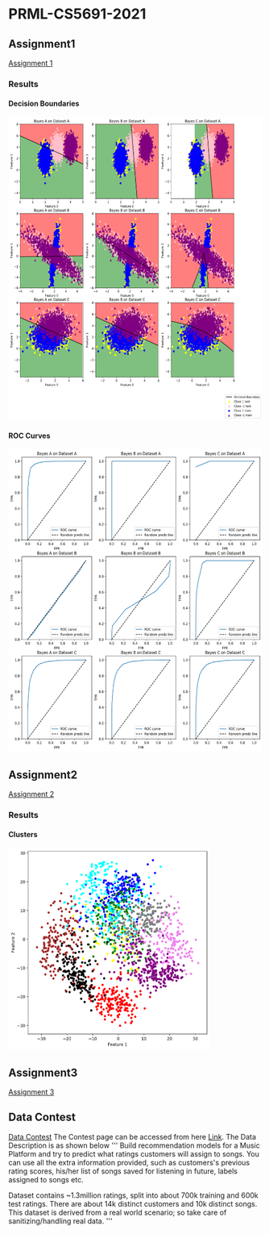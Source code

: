 # PRML-CS5691-2021
<h2>Assignment1</h2>
<a href="Assignment1">Assignment 1</a>
<h3>Results</h3>
<h4>Decision Boundaries<h4>
<img src="Assignment1/Classifier.png" height=600 width=600> 
<h4>ROC Curves<h4>
<img src="Assignment1/ROC_curves.png" height=600 width=600> 
  
<h2>Assignment2</h2>
<a href="Assignment2">Assignment 2</a>
<h3>Results</h3>
<h4>Clusters<h4>
<img src="Assignment2/c.png" height=400 width=400>  
 
<h2>Assignment3</h2>
<a href="Assignment3">Assignment 3</a>
<h2>Data Contest</h2>
<a href="Data Contest">Data Contest</a>
The Contest page can be accessed from here <a href="https://www.kaggle.com/c/prml-data-contest-jan-2021/overview">Link</a>. The Data Description is as shown below
'''
  Build recommendation models for a Music Platform and try to predict what ratings customers will assign to songs. You can use all the extra information provided, such as customers's previous rating scores, his/her list of songs saved for listening in future, labels assigned to songs etc.

Dataset contains ~1.3million ratings, split into about 700k training and 600k test ratings. There are about 14k distinct customers and 10k distinct songs. This dataset is derived from a real world scenario; so take care of sanitizing/handling real data. 
'''  
